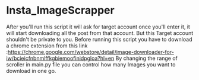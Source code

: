 # Insta_ImageScrapper
After you'll run this script it will ask for target account once you'll enter it, it will start downloading all the post from that account. But this Target account shouldn't be private to you.
Before running this script you have to download a chrome extension from this link :https://chrome.google.com/webstore/detail/image-downloader-for-iw/bcieicfnbnmlffkgbiemoofinidpgloa?hl=en
By changing the range of scroller in main.py file you can control how many Images you want to download in one go.
